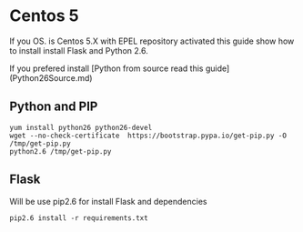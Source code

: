 # Centos 5

If you OS. is Centos 5.X with EPEL repository activated this guide show how to install install Flask and Python 2.6.

If you prefered install [Python from source read this guide] (Python26Source.md)


## Python and PIP
```
yum install python26 python26-devel
wget --no-check-certificate  https://bootstrap.pypa.io/get-pip.py -O /tmp/get-pip.py
python2.6 /tmp/get-pip.py

```



## Flask
Will be use pip2.6 for install Flask and dependencies

```
pip2.6 install -r requirements.txt
```
